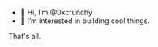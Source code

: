 - 👋 Hi, I’m @0xcrunchy
- 👀 I’m interested in building cool things.

That's all.

<!---
0xcrunchy/0xcrunchy is a ✨ special ✨ repository because its `README.md` (this file) appears on your GitHub profile.
You can click the Preview link to take a look at your changes.
--->
